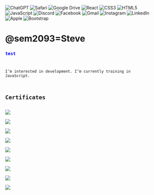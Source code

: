 ![ChatGPT](https://img.shields.io/badge/chatGPT-74aa9c?style=for-the-badge&logo=openai&logoColor=white)
![Safari](https://img.shields.io/badge/Safari-000000?style=for-the-badge&logo=Safari&logoColor=white)
![Google Drive](https://img.shields.io/badge/Google%20Drive-4285F4?style=for-the-badge&logo=googledrive&logoColor=white)
![React](https://img.shields.io/badge/react-%2320232a.svg?style=for-the-badge&logo=react&logoColor=%2361DAFB)
![CSS3](https://img.shields.io/badge/css3-%231572B6.svg?style=for-the-badge&logo=css3&logoColor=white)
![HTML5](https://img.shields.io/badge/html5-%23E34F26.svg?style=for-the-badge&logo=html5&logoColor=white)
![JavaScript](https://img.shields.io/badge/javascript-%23323330.svg?style=for-the-badge&logo=javascript&logoColor=%23F7DF1E)
![Discord](https://img.shields.io/badge/Discord-%235865F2.svg?style=for-the-badge&logo=discord&logoColor=white)
![Facebook](https://img.shields.io/badge/Facebook-%231877F2.svg?style=for-the-badge&logo=Facebook&logoColor=white)
![Gmail](https://img.shields.io/badge/Gmail-D14836?style=for-the-badge&logo=gmail&logoColor=white)
![Instagram](https://img.shields.io/badge/Instagram-%23E4405F.svg?style=for-the-badge&logo=Instagram&logoColor=white)
![LinkedIn](https://img.shields.io/badge/linkedin-%230077B5.svg?style=for-the-badge&logo=linkedin&logoColor=white)
![Apple](https://img.shields.io/badge/Apple-%23000000.svg?style=for-the-badge&logo=apple&logoColor=white)
![Bootstrap](https://img.shields.io/badge/Bootstrap-563D7C?style=for-the-badge&logo=bootstrap&logoColor=white)








# @sem2093=Steve

<code><h3 style="color:blue;">test</h3>

 I’m interested in development.
 I’m currently training in JavaScript.

## Certificates 

<img src="CB2D6C1C-D8DA-44F6-A939-AA09FFC4CB77.jpeg">

<img src="BA5A71A7-4F95-4044-A7D5-C1A24C20B12F.jpeg">

<img src="7801E883-AC69-4203-AB51-328C5459550C.jpeg">
 
<img src="FE63E8EE-40E0-43C6-832D-0A98C18E7005.jpeg">

<img src="E6EA6471-0C2C-4589-869E-4F3FF878F0FB.jpeg">

<img src="B869AFA6-62FA-4B65-8C2A-7301CDEE1672.jpeg">

<img src="B32446C6-43CF-49E0-AF6D-336E02AA6203.jpeg">

<img src="9B879870-D7C7-45D0-9490-D0CDC45E79ED.jpeg">

<img src="515B45F2-B84A-4552-B477-3FD6B2FA0B60.jpeg">
 
 
 
 






 



 
 
 
 
 
 






 





 

<!---
sem2093/sem2093 is a ✨ special ✨ repository because its `README.md` (this file) appears on your GitHub profile.
You can click the Preview link to take a look at your changes.
--->
